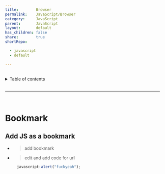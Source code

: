 ```yaml
---
title:        Browser
permalink:    JavaScript/Browser
category:     JavaScript
parent:       JavaScript
layout:       default
has_children: false
share:        true
shortRepo:

  - javascript
  - default

---
```



<br/>          

<details markdown="block">                
<summary>                
Table of contents                
</summary>                
{: .text-delta }                
1. TOC                
{:toc}                
</details>                

<br/>                

***                

<br/>

# Bookmark

## Add JS as a bookmark

- > add bookmark
- > edit and add code for url
     ```javascript 
       javascript:alert("fuckyeah");
     ``` 